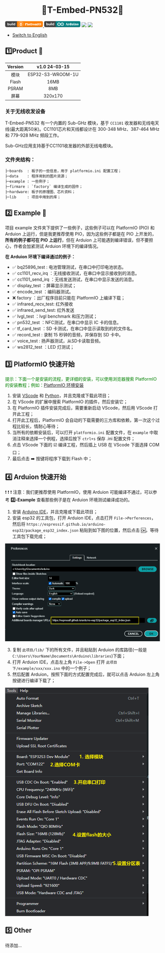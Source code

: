 
<h1 align = "center">🌟T-Embed-PN532🌟</h1>

<p> 
  <a href="https://platformio.org/"> <img src="./hardware/image/PlatformIO_badge.png" height="20px"> </a>
  <a href="https://www.arduino.cc/en/software"> <img src="./hardware/image/Arduino_badge.png" height="20px"></a>
  <a href=""> <img src="https://img.shields.io/badge/Liiygo-T_Embed_PN532-blue" height="20px"></a>
  <a href=""> <img src="https://img.shields.io/badge/language-c++-brightgreen" height="20px"></a>
</p>


* [Switch to English](./README.md)

## :one:Product 🎁

| Version |   v1.0 24-03-15   |
|:-------:|:-----------------:|
|  模块   | ESP32-S3-WROOM-1U |
|  Flash  |       16MB        |
|  PSRAM  |        8MB        |
|  屏幕   |      320x170      |

### 关于无线收发设备

T-Embed-PN532 有一个内置的 Sub-GHz 模块，基于 `CC1101` 收发器和无线电天线(最大距离50米)。CC1101芯片和天线都设计在 300-348 MHz、387-464 MHz 和 779-928 MHz 频段工作。

Sub-GHz应用支持基于CC1101收发器的外部无线电模块。

### 文件夹结构：
~~~
├─boards  : 板子的一些信息，用于 platformio.ini 配置工程；
├─data    : 程序用到的图片资源；
├─example : 一些例子；
├─firmare : `factory` 编译生成的固件；
├─hardware: 板子的原理图、芯片资料；
├─lib     : 项目中用到的库；
~~~

## :two: Example 🎯

项目 example 文件夹下提供了一些例子，这些例子可以在 PlatformIO (PIO) 和 Arduion 上运行，但是我更推荐使用 PIO，因为这些例子都是在 PIO 上开发的，**所有的例子都可在 PIO 上运行**，但在 Arduion 上可能遇到编译错误，但不要担心，作者会加紧测试 Arduion 环境下的编译情况。

**在 Arduion 环境下编译通过的例子：**


- ✅ bq25896_test : 电池管理测试，在串口中打印电池状态。
- ✅ cc1101_recv_irq ：无线接收测试，在串口中显示接收到的消息。
- ✅ cc1101_send_irq ：无线发送测试，在串口中显示发送的消息。
- ✅ display_test ：屏幕显示测试；
- ✅ encode_test ：编码器测试。
- ❌ factory ：出厂程序目前只能在 PlatformIO 上编译下载；
- ✅ infrared_recv_test: 红外接收
- ✅ infrared_send_test: 红外发送
- ✅ lvgl_test ：lvgl benchmark 和压力测试；
- ✅ pn532_test ：NFC测试，在串口中显示 IC 卡的信息。
- ✅ tf_card_test ：SD 卡测试，在串口中显示读取到的的文件名。
- ✅ record_test : 录制 15 秒钟的音频，并保存到 SD 卡中。
- ✅ voice_test : 扬声器测试，从SD卡读取音频。
- ✅ ws2812_test ：LED 灯测试；

## :three: PlatformIO 快速开始

<font color="green"> 提示：下面一个是安装的流程，更详细的安装，可以使用浏览器搜索 PlatformIO 的安装教程；例如：[PlatformIO 环境安装](https://zhuanlan.zhihu.com/p/509527710)</font>

1. 安装 [VScode]((https://code.visualstudio.com/)) 和 [Python](https://www.python.org/)，并且克隆或下载此项目；
2. 在 VScode 的扩展中搜索 PlatformIO 的插件，然后安装它；
3. 在 PlatformIO 插件安装完成后，需要重新启动 VScode，然后用 VScode 打开此工程；
4. 打开此工程后，PlatformIO 会自动的下载需要的三方库和依赖，第一次这个过程比较长，情耐心等待；
5. 当所有的依赖安装后，可以打开 `platformio.ini` 配置文件，在 `example` 中取消注释来选择一个例程，选择后按下 `ctrl+s` 保存 .ini 配置文件；
6. 点击 VScode 下面的 :ballot_box_with_check: 编译工程，然后插上 USB 在 VScode 下面选择 COM 口；
7. 最后点击 :arrow_right: 按键将程序下载到 Flash 中；

## :four: Arduion 快速开始

:exclamation: :exclamation: :exclamation: 注意：我们更推荐使用 PlatformIO，使用 Arduion 可能编译不通过，可以参考 **2️⃣-Example** 查看那些例子是在 Arduion 环境测试编译成功的。

1. 安装 [Arduino IDE](https://www.arduino.cc/en/software)，并且克隆或下载此项目；
2. 安装 esp32 的工具包，打开 Arduion IDE，点击打开 `File->Perferences`，然后将 `https://espressif.github.io/arduino-esp32/package_esp32_index.json` 粘贴到如下图的位置，然后点击 :ok:，等待工具包下载完成；

![alt text](./hardware/image/image.png)

3. 复制 `此项目/lib/` 下的所有文件，并且粘贴到 Arduion 的库路径(一般是 `C:\Users\YourName\Documents\Arduino\libraries`)下面；
4. 打开 Arduion IDE，点击左上角 `File->Open` 打开 `此项目下/example/xxx/xxx.ino` 中的一个例子；
5. 然后配置 Arduion，按照下面的方式配置完成后，就可以点击 Arduion 左上角按键进行编译下载了；

![](./hardware/image/Arduion_config.png)

## :five: Other
待添加...